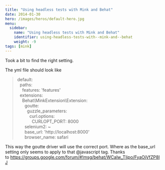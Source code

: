 ```yaml
---
title: "Using headless tests with Mink and Behat"
date: 2014-01-30
hero: /images/heros/default-hero.jpg
menu:
  sidebar:
    name: "Using headless tests with Mink and Behat"
    identifier: using-headless-tests-with--mink-and--behat
    weight: -9
tags: [mink]
---
```


<p>Took a bit to find the right setting.</p>

<p>The yml file should look like</p>

<blockquote>
<p>default:<br />
&nbsp; paths:<br />
&nbsp; &nbsp; features: &#39;features&#39;<br />
&nbsp; extensions:<br />
&nbsp; &nbsp; Behat\MinkExtension\Extension:<br />
&nbsp; &nbsp; &nbsp; goutte:<br />
&nbsp; &nbsp; &nbsp; &nbsp; guzzle_parameters:<br />
&nbsp; &nbsp; &nbsp; &nbsp; &nbsp; curl.options:<br />
&nbsp; &nbsp; &nbsp; &nbsp; &nbsp; &nbsp; CURLOPT_PORT: 8000<br />
&nbsp; &nbsp; &nbsp; selenium2: ~<br />
&nbsp; &nbsp; &nbsp; base_url: &#39;http://localhost:8000&#39;<br />
&nbsp; &nbsp; &nbsp; browser_name: safari</p>
</blockquote>

<p>This way the goutte driver will use the correct port. Where as the base_url setting only seems to apply to that @javascript tag. Thanks to&nbsp;<a href="https://groups.google.com/forum/#!msg/behat/WCalw_TIjpo/FyaOjVfZP8IJ" target="_blank">https://groups.google.com/forum/#!msg/behat/WCalw_TIjpo/FyaOjVfZP8IJ</a></p>
